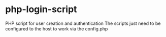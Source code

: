 # php-login-script
PHP script for user creation and authentication
The scripts just need to be configured to the host to work via the config.php

